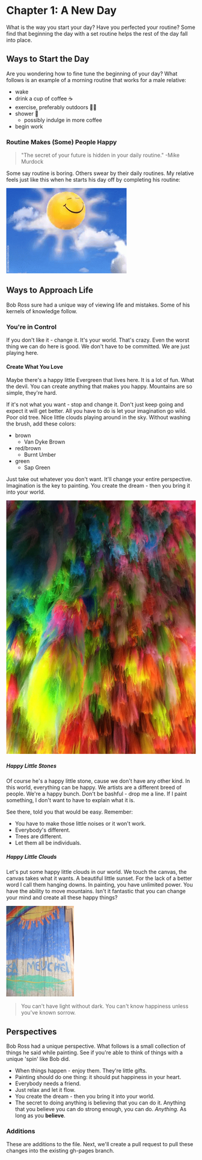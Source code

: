 # Chapter 1: A New Day

What is the way you start your day? Have you perfected your routine? Some find that beginning the day with a set routine helps the rest of the day fall into place.

## Ways to Start the Day

Are you wondering how to fine tune the beginning of your day? What follows is an example of a morning routine that works for a male relative:

- wake
- drink a cup of coffee ☕️
- exercise, preferably outdoors 🚴‍♀️
- shower 🚿
  - possibly indulge in more coffee
- begin work

### Routine Makes (Some) People Happy

> "The secret of your future is hidden in your daily routine." -Mike Murdock

Some say routine is boring. Others swear by their daily routines. My relative feels just like this when he starts his day off by completing his routine:

<img src = "https://github.com/ljmoody/myrepo/blob/gh-pages/images/happy.gif?raw=true">

## Ways to Approach Life

Bob Ross sure had a unique way of viewing life and mistakes. Some of his kernels of knowledge follow.

### You're in Control

If you don't like it - change it. It's your world. That's crazy. Even the worst thing we can do here is good. We don't have to be committed. We are just playing here.

#### Create What You Love

Maybe there's a happy little Evergreen that lives here. It is a lot of fun. What the devil. You can create anything that makes you happy. Mountains are so simple, they're hard.

If it's not what you want - stop and change it. Don't just keep going and expect it will get better. All you have to do is let your imagination go wild. Poor old tree. Nice little clouds playing around in the sky. Without washing the brush, add these colors:

- brown
  - Van Dyke Brown
- red/brown
  - Burnt Umber
- green
  - Sap Green

Just take out whatever you don't want. It'll change your entire perspective. Imagination is the key to painting. You create the dream - then you bring it into your world.

<img src = "https://github.com/ljmoody/myrepo/blob/gh-pages/images/fuzzy_color_threads.png?raw=true">

##### Happy Little Stones

Of course he's a happy little stone, cause we don't have any other kind. In this world, everything can be happy. We artists are a different breed of people. We're a happy bunch. Don't be bashful - drop me a line. If I paint something, I don't want to have to explain what it is.

See there, told you that would be easy. Remember:

- You have to make those little noises or it won't work.
- Everybody's different.
- Trees are different.
- Let them all be individuals.

##### Happy Little Clouds

Let's put some happy little clouds in our world. We touch the canvas, the canvas takes what it wants. A beautiful little sunset. For the lack of a better word I call them hanging downs. In painting, you have unlimited power. You have the ability to move mountains. Isn't it fantastic that you can change your mind and create all these happy things?

<img src = "https://github.com/ljmoody/myrepo/blob/gh-pages/images/under_the_stairs.png?raw=true">

> You can't have light without dark. You can't know happiness unless you've known sorrow.

## Perspectives

Bob Ross had a unique perspective. What follows is a small collection of things he said while painting. See if you're able to think of things with a unique 'spin' like Bob did.

- When things happen - enjoy them. They're little gifts.
- Painting should do one thing: it should put happiness in your heart.
- Everybody needs a friend.
- Just relax and let it flow.
- You create the dream - then you bring it into your world.
- The secret to doing anything is believing that you can do it. Anything that you believe you can do strong enough, you can do. _Anything._ As long as you **believe**.

### Additions

These are additions to the file. Next, we'll create a pull request to pull these changes into the existing gh-pages branch. 
